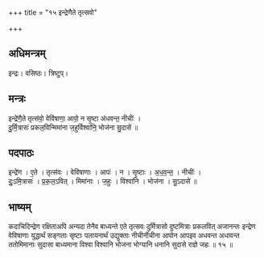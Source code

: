 +++
title = "१५ इन्द्रेणैते तृत्सवो"

+++
## अधिमन्त्रम्
इन्द्रः। वसिष्ठः। त्रिष्टुप्।

## मन्त्रः
इन्द्रे॑णै॒ते तृत्स॑वो॒ वेवि॑षाणा॒ आपो॒ न सृ॒ष्टा अ॑धवन्त॒ नीचीः॑ ।  
दु॒र्मि॒त्रासः॑ प्रकल॒विन्मिमा॑ना ज॒हुर्विश्वा॑नि॒ भोज॑ना सु॒दासे॑ ॥

## पदपाठः
इन्द्रे॑ण । ए॒ते । तृत्स॑वः । वेवि॑षाणाः । आपः॑ । न । सृ॒ष्टाः । अ॒ध॒व॒न्त॒ । नीचीः॑ ।  
दुः॒ऽमि॒त्रासः॑ । प्र॒क॒ल॒ऽवित् । मिमा॑नाः । ज॒हुः । विश्वा॑नि । भोज॑ना । सु॒ऽदासे॑ ॥

## भाष्यम्
कदाचिदिन्द्रेण रक्षिताअपि अन्यदा तेनैव बाध्यन्ते एते तृत्सवः दुर्मित्रासो दुष्टमित्राः प्रकलवित् अजानन्तः इन्द्रेण वेविषाणाः युद्धार्थं सङ्गताः सृष्टाः पलायनार्थं उद्युक्ताः नीचीर्नीचीना आपोन आपइव अधवन्त अधावन्त ततोमिमानाः सुदासा बाध्यमाना विश्वा विश्वानि भोजना भोग्यानि धनानि सुदासे राज्ञे जहः ॥ १५ ॥